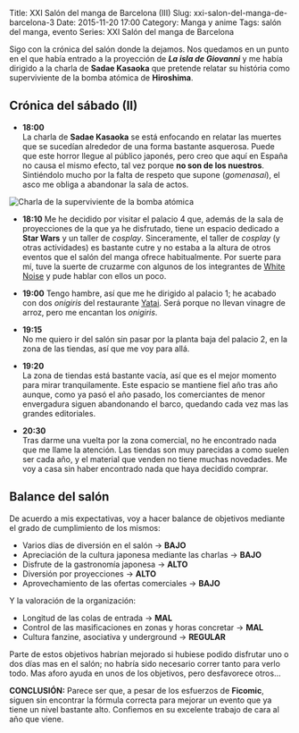 Title: XXI Salón del manga de Barcelona (III)
Slug: xxi-salon-del-manga-de-barcelona-3
Date: 2015-11-20 17:00
Category: Manga y anime
Tags: salón del manga, evento
Series: XXI Salón del manga de Barcelona



Sigo con la crónica del salón donde la dejamos. Nos quedamos en un punto en el que había entrado a la proyección de ***La isla de Giovanni*** y me había dirigido a la charla de **Sadae Kasaoka** que pretende relatar su história como superviviente de la bomba atómica de **Hiroshima**.

## Crónica del sábado (II)

* **18:00**  
La charla de **Sadae Kasaoka** se está enfocando en relatar las muertes que se sucedían alrededor de una forma bastante asquerosa. Puede que este horror llegue al público japonés, pero creo que aquí en España no causa el mismo efecto, tal vez porque **no son de los nuestros**. Sintiéndolo mucho por la falta de respeto que supone (*gomenasai*), el asco me obliga a abandonar la sala de actos.

![Charla de la superviviente de la bomba atómica]({static}/images/charla-bomba-atomica-salon-manga-barcelona-2015.jpg)

* **18:10**
Me he decidido por visitar el palacio 4 que, además de la sala de proyecciones de la que ya he disfrutado, tiene un espacio dedicado a **Star Wars** y un taller de *cosplay*. Sinceramente, el taller de *cosplay* (y otras actividades) es bastante cutre y no estaba a la altura de otros eventos que el salón del manga ofrece habitualmente. Por suerte para mí, tuve la suerte de cruzarme con algunos de los integrantes de [White Noise](http://www.whitenoiseofficial.com/) y pude hablar con ellos un poco.

* **19:00**
Tengo hambre, así que me he dirigido al palacio 1; he acabado con dos *onigiris* del restaurante [Yatai](http://www.yatai.cat/). Será porque no llevan vinagre de arroz, pero me encantan los *onigiris*.

* **19:15**  
No me quiero ir del salón sin pasar por la planta baja del palacio 2, en la zona de las tiendas, así que me voy para allá.

* **19:20**  
La zona de tiendas está bastante vacía, así que es el mejor momento para mirar tranquilamente. Este espacio se mantiene fiel año tras año aunque, como ya pasó el año pasado, los comerciantes de menor envergadura siguen abandonando el barco, quedando cada vez mas las grandes editoriales.

* **20:30**  
Tras darme una vuelta por la zona comercial, no he encontrado nada que me llame la atención. Las tiendas son muy parecidas a como suelen ser cada año, y el material que venden no tiene muchas novedades. Me voy a casa sin haber encontrado nada que haya decidido comprar.

## Balance del salón

De acuerdo a mis expectativas, voy a hacer balance de objetivos mediante el grado de cumplimiento de los mismos:

* Varios días de diversión en el salón &rarr; **BAJO**
* Apreciación de la cultura japonesa mediante las charlas &rarr; **BAJO**
* Disfrute de la gastronomía japonesa &rarr; **ALTO**
* Diversión por proyecciones &rarr; **ALTO**
* Aprovechamiento de las ofertas comerciales &rarr; **BAJO**

Y la valoración de la organización:

* Longitud de las colas de entrada &rarr; **MAL**
* Control de las masificaciones en zonas y horas concretar &rarr; **MAL**
* Cultura fanzine, asociativa y underground &rarr; **REGULAR**

Parte de estos objetivos habrían mejorado si hubiese podido disfrutar uno o dos días mas en el salón; no habría sido necesario correr tanto para verlo todo. Mas aforo ayuda en unos de los objetivos, pero desfavorece otros...

**CONCLUSIÓN:** Parece ser que, a pesar de los esfuerzos de **Ficomic**, siguen sin encontrar la fórmula correcta para mejorar un evento que ya tiene un nivel bastante alto. Confiemos en su excelente trabajo de cara al año que viene.
